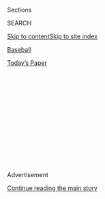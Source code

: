 <div id="app">

<div>

<div>

<div>

<div class="NYTAppHideMasthead css-1q2w90k e1suatyy0">

<div class="section css-ui9rw0 e1suatyy2">

<div class="css-eph4ug er09x8g0">

<div class="css-6n7j50">

</div>

<span class="css-1dv1kvn">Sections</span>

<div class="css-10488qs">

<span class="css-1dv1kvn">SEARCH</span>

</div>

[Skip to content](#site-content)[Skip to site
index](#site-index)

</div>

<div id="masthead-section-label" class="css-1wr3we4 eaxe0e00">

[Baseball](https://www.nytimes.com/section/sports/baseball)

</div>

<div class="css-10698na e1huz5gh0">

</div>

</div>

<div id="masthead-bar-one" class="section hasLinks css-15hmgas e1csuq9d3">

<div class="css-uqyvli e1csuq9d0">

</div>

<div class="css-1uqjmks e1csuq9d1">

</div>

<div class="css-9e9ivx">

[](https://myaccount.nytimes.com/auth/login?response_type=cookie&client_id=vi)

</div>

<div class="css-1bvtpon e1csuq9d2">

[Today’s
Paper](https://www.nytimes.com/section/todayspaper)

</div>

</div>

</div>

</div>

<div data-aria-hidden="false">

<div id="site-content" data-role="main">

<div>

<div class="css-1aor85t" style="opacity:0.000000001;z-index:-1;visibility:hidden">

<div class="css-1hqnpie">

<div class="css-epjblv">

<span class="css-17xtcya">[Baseball](/section/sports/baseball)</span><span class="css-x15j1o">|</span><span class="css-fwqvlz">Aaron
Judge Is Nearly Unstoppable. He Thinks He Can Be
Better.</span>

</div>

<div class="css-k008qs">

<div class="css-1iwv8en">

<span class="css-18z7m18"></span>

<div>

</div>

</div>

<span class="css-1n6z4y">https://nyti.ms/3fqxGBx</span>

<div class="css-1705lsu">

<div class="css-4xjgmj">

<div class="css-4skfbu" data-role="toolbar" data-aria-label="Social Media Share buttons, Save button, and Comments Panel with current comment count" data-testid="share-tools">

  - 
  - 
  - 
  - 
    
    <div class="css-6n7j50">
    
    </div>

  - 

</div>

</div>

</div>

</div>

</div>

</div>

<div id="NYT_TOP_BANNER_REGION" class="css-13pd83m">

</div>

<div id="top-wrapper" class="css-1sy8kpn">

<div id="top-slug" class="css-l9onyx">

Advertisement

</div>

[Continue reading the main
story](#after-top)

<div class="ad top-wrapper" style="text-align:center;height:100%;display:block;min-height:250px">

<div id="top" class="place-ad" data-position="top" data-size-key="top">

</div>

</div>

<div id="after-top">

</div>

</div>

<div>

<div id="sponsor-wrapper" class="css-1hyfx7x">

<div id="sponsor-slug" class="css-19vbshk">

Supported by

</div>

[Continue reading the main
story](#after-sponsor)

<div id="sponsor" class="ad sponsor-wrapper" style="text-align:center;height:100%;display:block">

</div>

<div id="after-sponsor">

</div>

</div>

<div class="css-186x18t">

</div>

<div class="css-1vkm6nb ehdk2mb0">

# Aaron Judge Is Nearly Unstoppable. He Thinks He Can Be Better.

</div>

Judge has hit home runs in five consecutive games, and he’s done it
without one of his favorite tools: the video replay room.

<div class="css-79elbk" data-testid="photoviewer-wrapper">

<div class="css-z3e15g" data-testid="photoviewer-wrapper-hidden">

</div>

<div class="css-1a48zt4 ehw59r15" data-testid="photoviewer-children">

![<span class="css-16f3y1r e13ogyst0" data-aria-hidden="true">“We don’t
have the video like we usually do. But now it’s just us, using your
teammates’ eyes and your own eyes, and just talking some baseball,”
Aaron Judge
said.</span><span class="css-cnj6d5 e1z0qqy90" itemprop="copyrightHolder"><span class="css-1ly73wi e1tej78p0">Credit...</span><span><span>Al
Bello/Getty
Images</span></span></span>](https://static01.nyt.com/images/2020/08/03/sports/03yankees-1/merlin_175181169_127d39c2-665c-4eed-bb0c-1efbaaa25cf4-articleLarge.jpg?quality=75&auto=webp&disable=upscale)

</div>

</div>

<div class="css-18e8msd">

<div class="css-vp77d3 epjyd6m0">

<div class="css-hus3qt ey68jwv0" data-aria-hidden="true">

[![James
Wagner](https://static01.nyt.com/images/2018/06/13/multimedia/author-james-wagner/author-james-wagner-thumbLarge.jpg
"James Wagner")](https://www.nytimes.com/by/james-wagner)

</div>

<div class="css-1baulvz">

By [<span class="css-1baulvz last-byline" itemprop="name">James
Wagner</span>](https://www.nytimes.com/by/james-wagner)

</div>

</div>

  - 
    
    <div class="css-ld3wwf e16638kd2">
    
    Aug. 3,
    2020
    
    </div>

  - 
    
    <div class="css-4xjgmj">
    
    <div class="css-d8bdto" data-role="toolbar" data-aria-label="Social Media Share buttons, Save button, and Comments Panel with current comment count" data-testid="share-tools">
    
      - 
      - 
      - 
      - 
        
        <div class="css-6n7j50">
        
        </div>
    
      - 
    
    </div>
    
    </div>

</div>

</div>

<div class="section meteredContent css-1r7ky0e" name="articleBody" itemprop="articleBody">

<div class="css-1fanzo5 StoryBodyCompanionColumn">

<div class="css-53u6y8">

Six home runs over five games is more than enough proof that a batter is
locked in at the plate. But the Yankees star outfielder Aaron Judge,
perhaps guided by humility or a constant search for perfection, insisted
it was not.

After blasting two more home runs on Sunday, including a two-run shot in
a 9-7 win over the Boston Red Sox, Judge said he was still searching for
that final bit of comfort while hitting. Baseball, after all, is a sport
of daily failure.

“Locked in for me is if I’m going 5 for 5 every night,” he said. “I
still got out a couple times and chased a couple pitches. So there’s
some times where I’m not really locked in.”

</div>

</div>

<div class="css-1fanzo5 StoryBodyCompanionColumn">

<div class="css-53u6y8">

Those around him, though, felt otherwise.

“There’s a reason he almost won the M.V.P., and he’s in a groove right
now," said Yankees first baseman Luke Voit, referring to the award Judge
narrowly missed out on in 2017. “I’m excited to see what he can do in 60
games this year with how he’s raking right now. He’s a guy you don’t
want to take your eyes off when he’s hitting.”

</div>

</div>

<div class="css-cfo9c3">

</div>

<div class="css-1fanzo5 StoryBodyCompanionColumn">

<div class="css-53u6y8">

Had the Major League Baseball season started as planned on March 26,
Judge would not have been on the field, still [recuperating from an
injury](https://www.nytimes.com/2020/03/06/sports/baseball/aaron-judge-yankees.html).
He fractured his rib during a play in the outfield last September, which
led to a partially collapsed lung. He fought through some lingering
discomfort in his side and shoulder the rest of the season, the playoffs
and throughout the off-season.

The fracture, however, was not identified until spring training, after
nearly a dozen tests. So while the start of the M.L.B. season was
delayed for four months because of the coronavirus pandemic, Judge used
the extra time to recover. When he was cleared by doctors just before
summer workouts began on July 4, it “lit another fuse” for Judge,
Yankees Manager Aaron Boone said.

Injuries have kept Judge off the field for parts of the previous two
seasons. He missed 45 games in 2018 after a pitch fractured his wrist
and was out for [54 games last
year](https://www.nytimes.com/2019/06/21/sports/aaron-judge-yankees.html)
with an oblique strain. He still hit 27 home runs with an
on-base-plus-slugging percentage over .900 in each of those seasons.

“He’s really on a mission right now,” Boone said. “When he got that
clean bill of health right before summer camp started and started
ramping up, there’s just been an intensity level and an energy level to
the work. He’s just a great player that you can tell is feeling really
good.”

</div>

</div>

<div class="css-1fanzo5 StoryBodyCompanionColumn">

<div class="css-53u6y8">

Entering Monday’s 6-3 win over the Philadelphia Phillies, who have not
played since July 26 because of [the ripple effects of the Miami
Marlins’ coronavirus
outbreak](https://www.nytimes.com/2020/07/29/sports/baseball/yankees-schedule.html),
no one in baseball had more home runs (six) or runs batted in (14) or
was hitting the ball harder (an [average exit
velocity](https://baseballsavant.mlb.com/leaderboard/statcast?type=batter&year=2020&position=&team=&min=q&sort=6&sortDir=asc)
of 98.3 miles per hour) than Judge. He was on pace to smash 45 home runs
this season — which would amount to (a very unrealistic) 122 over a
normal 162-game season.

Judge accomplished all of this without one of his favorite hitting
tools: in-game video. Because of [M.L.B.’s health and safety
protocols](https://www.nytimes.com/2020/06/24/sports/baseball/mlb-coronavirus-rules.html)
for this season, the replay review room at each stadium is closed to
players and coaches at all times to ensure social distancing and to keep
them isolated from other personnel. (Following the Houston Astros’
cheating scandal, M.L.B. and the players’ union [have worked on new
rules](https://www.nytimes.com/2020/02/24/sports/baseball/astros-cheating-scandal.html)
governing these rooms.)

During games in past years, Judge said that he, like many other players,
would run to that room after an at-bat to check his swing or the pitch
he swung at or — in his words — slam his fist down and get mad at
himself. But now after he makes an out, Judge turns to his companions in
the dugout for their feedback. He said it might even be more helpful
than the video that has become so prevalent in modern baseball.

</div>

</div>

<div class="css-79elbk" data-testid="photoviewer-wrapper">

<div class="css-z3e15g" data-testid="photoviewer-wrapper-hidden">

</div>

<div class="css-1a48zt4 ehw59r15" data-testid="photoviewer-children">

![<span class="css-16f3y1r e13ogyst0" data-aria-hidden="true">Judge said
Giancarlo Stanton, right, had offered him some hitting tips while
carpooling.</span><span class="css-cnj6d5 e1z0qqy90" itemprop="copyrightHolder"><span class="css-1ly73wi e1tej78p0">Credit...</span><span>John
Minchillo/Associated
Press</span></span>](https://static01.nyt.com/images/2020/08/03/sports/03yankees-2/merlin_175268655_aac6aa9e-008c-40f2-9979-55456a798ecd-articleLarge.jpg?quality=75&auto=webp&disable=upscale)

</div>

</div>

<div class="css-1fanzo5 StoryBodyCompanionColumn">

<div class="css-53u6y8">

“This is kind of taking us back to the travel ball days,” Judge said.

Case in point: Judge, 28, said he was riding home with his fellow
Yankees slugger Giancarlo Stanton, who is also off to a resounding start
after an [injury-marred 2019
season](https://www.nytimes.com/2019/09/18/sports/baseball/giancarlo-stanton-yankees.html),
after a recent game and mentioned how he was not hitting some breaking
balls properly. Stanton offered a small tip — keep your head down a
click longer — which Judge said proved fairly useful.

“We don’t have the video like we usually do,” Judge said. “But now it’s
just us, using your teammates’ eyes and your own eyes, and just talking
some baseball.”

(Players and coaches can still watch video on M.L.B.-supplied tablets,
but not real-time footage from a live game since the content is loaded
only before or after games.)

</div>

</div>

<div class="css-1fanzo5 StoryBodyCompanionColumn">

<div class="css-53u6y8">

Judge has a few factors working in his favor, too: After starting the
season against the defending champion Washington Nationals, the Yankees
have faced two opponents (the Baltimore Orioles and the Red Sox) with
poor pitching, and he is sandwiched in the lineup between other talented
Yankees’ hitters — the 2019 All-Star infielders D.J. LeMahieu and
Gleyber Torres, and Stanton.

After possessing M.L.B.’s highest-scoring offense last season, the 8-1
Yankees are off to a similar start this year. Judge said he was simply
trying to do his part. He more than has: Five of his six home runs have
given the Yankees the lead. Entering Monday night’s game, he had homered
in five straight games — the first Yankee to do so since Alex Rodriguez
in 2007.

Judge did not extend that streak on Monday against the Phillies, but he
went 2 for 4 — raising his season average to .314 — in support of ace
Gerrit Cole, who allowed one run over six innings in his home debut as a
Yankee. Gio Urshela had a pivotal three-run homer in the sixth inning.

“For me, right now, it’s about not missing my pitch,” Judge said after
Sunday’s game. “Pitchers are making really good pitches and hitting
their corners. But when there’s times they leave one over the plate,
I’ve got to do some damage on it. Fortunately enough, I’ve been able
to do that.”

</div>

</div>

<div>

</div>

</div>

<div>

</div>

<div>

</div>

<div>

</div>

<div>

<div id="bottom-wrapper" class="css-1ede5it">

<div id="bottom-slug" class="css-l9onyx">

Advertisement

</div>

[Continue reading the main
story](#after-bottom)

<div id="bottom" class="ad bottom-wrapper" style="text-align:center;height:100%;display:block;min-height:90px">

</div>

<div id="after-bottom">

</div>

</div>

</div>

</div>

</div>

## Site Index

<div>

</div>

## Site Information Navigation

  - [© <span>2020</span> <span>The New York Times
    Company</span>](https://help.nytimes.com/hc/en-us/articles/115014792127-Copyright-notice)

<!-- end list -->

  - [NYTCo](https://www.nytco.com/)
  - [Contact
    Us](https://help.nytimes.com/hc/en-us/articles/115015385887-Contact-Us)
  - [Work with us](https://www.nytco.com/careers/)
  - [Advertise](https://nytmediakit.com/)
  - [T Brand Studio](http://www.tbrandstudio.com/)
  - [Your Ad
    Choices](https://www.nytimes.com/privacy/cookie-policy#how-do-i-manage-trackers)
  - [Privacy](https://www.nytimes.com/privacy)
  - [Terms of
    Service](https://help.nytimes.com/hc/en-us/articles/115014893428-Terms-of-service)
  - [Terms of
    Sale](https://help.nytimes.com/hc/en-us/articles/115014893968-Terms-of-sale)
  - [Site
    Map](https://spiderbites.nytimes.com)
  - [Help](https://help.nytimes.com/hc/en-us)
  - [Subscriptions](https://www.nytimes.com/subscription?campaignId=37WXW)

</div>

</div>

</div>

</div>
